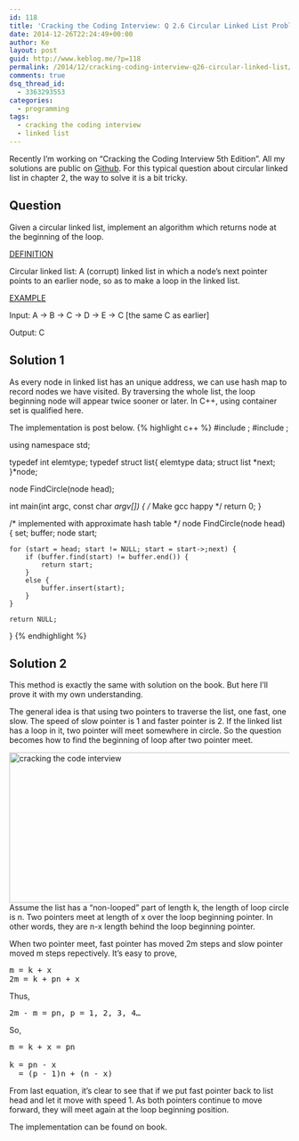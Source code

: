 ```yaml
---
id: 118
title: 'Cracking the Coding Interview: Q 2.6 Circular Linked List Problem'
date: 2014-12-26T22:24:49+00:00
author: Ke
layout: post
guid: http://www.keblog.me/?p=118
permalink: /2014/12/cracking-coding-interview-q26-circular-linked-list/
comments: true
dsq_thread_id:
  - 3363293553
categories:
  - programming
tags:
  - cracking the coding interview
  - linked list
---
```

Recently I’m working on “Cracking the Coding Interview 5th Edition”. All my solutions are public on <a href="https://github.com/Ulu2005/Code_Practice/tree/master/cc150" target="_blank">Github</a>. For this typical question about circular linked list in chapter 2, the way to solve it is a bit tricky.

## Question

Given a circular linked list, implement an algorithm which returns node at the beginning of the loop.

<u>DEFINITION</u>

Circular linked list: A (corrupt) linked list in which a node’s next pointer points to an earlier node, so as to make a loop in the linked list.

<u>EXAMPLE</u>

Input: A -> B -> C -> D -> E -> C [the same C as earlier]

Output: C

<!--more-->

## Solution 1

As every node in linked list has an unique address, we can use hash map to record nodes we have visited. By traversing the whole list, the loop beginning node will appear twice sooner or later. In C++, using container set is qualified here.

The implementation is post below.
{% highlight c++ %}
#include <iostream>;
#include <set>;

using namespace std;

typedef int elemtype;
typedef struct list{
    elemtype data;
    struct list *next;
}*node;

node FindCircle(node head);

int main(int argc, const char *argv[])
{
    /* Make gcc happy */
    return 0;
}

/* implemented with approximate hash table */
node FindCircle(node head) {
    set<node>; buffer;
    node start;

    for (start = head; start != NULL; start = start->;next) {
        if (buffer.find(start) != buffer.end()) {
            return start;
        }
        else {
            buffer.insert(start);
        }
    }

    return NULL;
}
{% endhighlight %}

## Solution 2

This method is exactly the same with solution on the book. But here I’ll prove it with my own understanding.

The general idea is that using two pointers to traverse the list, one fast, one slow. The speed of slow pointer is 1 and faster pointer is 2. If the linked list has a loop in it, two pointer will meet somewhere in circle. So the question becomes how to find the beginning of loop after two pointer meet.

[<img class="aligncenter size-full wp-image-119" src="http://www.keblog.me/wp-content/uploads/2014/12/SOL_21.png" alt="cracking the code interview" width="620" height="270" srcset="//www.keblog.me/wp-content/uploads/2014/12/SOL_21.png 620w, //www.keblog.me/wp-content/uploads/2014/12/SOL_21-300x131.png 300w, //www.keblog.me/wp-content/uploads/2014/12/SOL_21-500x218.png 500w" sizes="(max-width: 620px) 100vw, 620px" />](http://www.keblog.me/wp-content/uploads/2014/12/SOL_21.png)Assume the list has a “non-looped” part of length k, the length of loop circle is n. Two pointers meet at length of x over the loop beginning pointer. In other words, they are n-x length behind the loop beginning pointer.

When two pointer meet, fast pointer has moved 2m steps and slow pointer moved m steps repectively. It’s easy to prove,

<pre class="lang:default decode:true ">m = k + x
2m = k + pn + x</pre>

Thus,

<pre class="lang:default decode:true ">2m - m = pn, p = 1, 2, 3, 4…</pre>

So,

<pre class="lang:default decode:true ">m = k + x = pn

k = pn - x
  = (p - 1)n + (n - x)</pre>

From last equation, it’s clear to see that if we put fast pointer back to list head and let it move with speed 1. As both pointers continue to move forward, they will meet again at the loop beginning position.

The implementation can be found on book.
